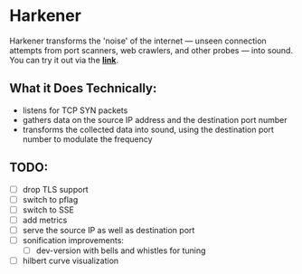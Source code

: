 # Harkener
Harkener transforms the 'noise' of the internet — unseen connection attempts from port scanners, web crawlers, and other probes — into sound.
You can try it out via the **[link](https://nouuid4u.com/harkener/)**.

## What it Does Technically:
- listens for TCP SYN packets
- gathers data on the source IP address and the destination port number
- transforms the collected data into sound, using the destination port number to modulate the frequency

## TODO:
- [ ] drop TLS support
- [ ] switch to pflag
- [ ] switch to SSE
- [ ] add metrics
- [ ] serve the source IP as well as destination port
- [ ] sonification improvements:
  - [ ] dev-version with bells and whistles for tuning
- [ ] hilbert curve visualization
